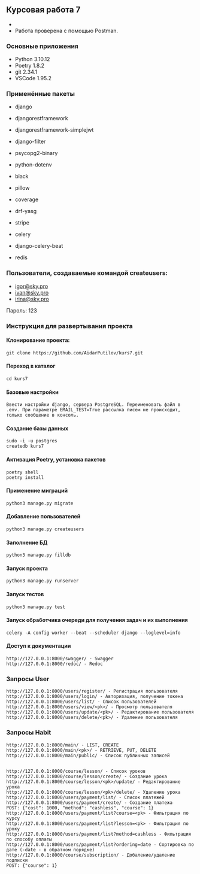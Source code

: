 ## Курсовая работа 7
-
- Работа проверена с помощью Postman.

### Основные приложения
- Python 3.10.12
- Poetry 1.8.2
- git 2.34.1
- VSCode 1.95.2

### Применённые пакеты
- django
- djangorestframework
- djangorestframework-simplejwt
- django-filter
- psycopg2-binary
- python-dotenv
- black


- pillow
- coverage
- drf-yasg
- stripe
- celery
- django-celery-beat
- redis

### Пользователи, создаваемые командой createusers:
- igor@sky.pro
- ivan@sky.pro
- irina@sky.pro

Пароль: 123

### Инструкция для развертывания проекта

#### Клонирование проекта:
```
git clone https://github.com/AidarPutilov/kurs7.git
```

#### Переход в каталог
```
cd kurs7
```

#### Базовые настройки
```
Ввести настройки django, сервера PostgreSQL. Переименовать файл в .env. При параметре EMAIL_TEST=True рассылка писем не происходит, только сообщение в консоль.
```

#### Создание базы данных
```
sudo -i -u postgres
createdb kurs7
```

#### Активация Poetry, установка пакетов
```
poetry shell
poetry install
```

#### Применение миграций
```
python3 manage.py migrate
```

#### Добавление пользователей
```
python3 manage.py createusers
```

#### Заполнение БД
```
python3 manage.py filldb
```

#### Запуск проекта
```
python3 manage.py runserver
```

#### Запуск тестов
```
python3 manage.py test
```

#### Запуск обработчика очереди для получения задач и их выполнения
```
celery -A config worker --beat --scheduler django --loglevel=info
```

#### Доступ к документации
```
http://127.0.0.1:8000/swagger/ - Swagger
http://127.0.0.1:8000/redoc/ - Redoc
```

### Запросы User
```
http://127.0.0.1:8000/users/register/ - Регистрация пользователя
http://127.0.0.1:8000/users/login/ - Авторизация, получение токена
http://127.0.0.1:8000/users/list/ - Список пользователей
http://127.0.0.1:8000/users/view/<pk>/ - Просмотр пользователя
http://127.0.0.1:8000/users/update/<pk>/ - Редактирование пользователя
http://127.0.0.1:8000/users/delete/<pk>/ - Удаление пользователя
```

### Запросы Habit
```
http://127.0.0.1:8000/main/ - LIST, CREATE
http://127.0.0.1:8000/main/<pk>/ - RETRIEVE, PUT, DELETE
http://127.0.0.1:8000/main/public/ - Список публичных записей


http://127.0.0.1:8000/course/lesson/ - Список уроков
http://127.0.0.1:8000/course/lesson/create/ - Создание урока
http://127.0.0.1:8000/course/lesson/<pk>/update/ - Редактирование урока
http://127.0.0.1:8000/course/lesson/<pk>/delete/ - Удаление урока
http://127.0.0.1:8000/users/payment/list/ - Список платежей
http://127.0.0.1:8000/users/payment/create/ - Создание платежа
POST: {"cost": 1000, "method": "cashless", "course": 1}
http://127.0.0.1:8000/users/payment/list?course=<pk> - Фильтрация по курсу
http://127.0.0.1:8000/users/payment/list?lesson=<pk> - Фильтрация по уроку
http://127.0.0.1:8000/users/payment/list?method=cashless - Фильтрация по способу оплаты
http://127.0.0.1:8000/users/payment/list?ordering=date - Сортировка по дате (-date - в обратном порядке)
http://127.0.0.1:8000/course/subscription/ - Добаление/удаление подписки
POST: {"course": 1}
```
